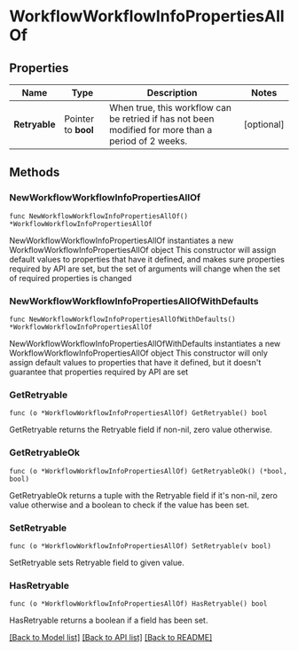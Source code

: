 # WorkflowWorkflowInfoPropertiesAllOf

## Properties

Name | Type | Description | Notes
------------ | ------------- | ------------- | -------------
**Retryable** | Pointer to **bool** | When true, this workflow can be retried if has not been modified for more than a period of 2 weeks. | [optional] 

## Methods

### NewWorkflowWorkflowInfoPropertiesAllOf

`func NewWorkflowWorkflowInfoPropertiesAllOf() *WorkflowWorkflowInfoPropertiesAllOf`

NewWorkflowWorkflowInfoPropertiesAllOf instantiates a new WorkflowWorkflowInfoPropertiesAllOf object
This constructor will assign default values to properties that have it defined,
and makes sure properties required by API are set, but the set of arguments
will change when the set of required properties is changed

### NewWorkflowWorkflowInfoPropertiesAllOfWithDefaults

`func NewWorkflowWorkflowInfoPropertiesAllOfWithDefaults() *WorkflowWorkflowInfoPropertiesAllOf`

NewWorkflowWorkflowInfoPropertiesAllOfWithDefaults instantiates a new WorkflowWorkflowInfoPropertiesAllOf object
This constructor will only assign default values to properties that have it defined,
but it doesn't guarantee that properties required by API are set

### GetRetryable

`func (o *WorkflowWorkflowInfoPropertiesAllOf) GetRetryable() bool`

GetRetryable returns the Retryable field if non-nil, zero value otherwise.

### GetRetryableOk

`func (o *WorkflowWorkflowInfoPropertiesAllOf) GetRetryableOk() (*bool, bool)`

GetRetryableOk returns a tuple with the Retryable field if it's non-nil, zero value otherwise
and a boolean to check if the value has been set.

### SetRetryable

`func (o *WorkflowWorkflowInfoPropertiesAllOf) SetRetryable(v bool)`

SetRetryable sets Retryable field to given value.

### HasRetryable

`func (o *WorkflowWorkflowInfoPropertiesAllOf) HasRetryable() bool`

HasRetryable returns a boolean if a field has been set.


[[Back to Model list]](../README.md#documentation-for-models) [[Back to API list]](../README.md#documentation-for-api-endpoints) [[Back to README]](../README.md)


